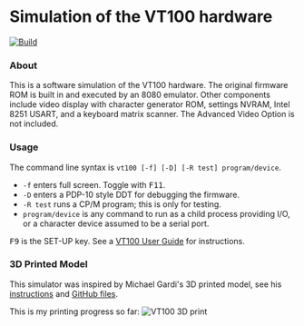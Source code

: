 # Simulation of the VT100 hardware

[![Build](https://github.com/larsbrinkhoff/terminal-simulator/actions/workflows/build.yml/badge.svg)](https://github.com/larsbrinkhoff/terminal-simulator/actions/workflows/build.yml)

### About

This is a software simulation of the VT100 hardware.  The original
firmware ROM is built in and executed by an 8080 emulator.  Other
components include video display with character generator ROM,
settings NVRAM, Intel 8251 USART, and a keyboard matrix scanner.  The
Advanced Video Option is not included.

### Usage

The command line syntax is `vt100 [-f] [-D] [-R test] program/device`.

- `-f` enters full screen.  Toggle with <kbd>F11</kbd>.
- `-D` enters a PDP-10 style DDT for debugging the firmware.
- `-R test` runs a CP/M program; this is only for testing.
- `program/device` is any command to run as a child process providing I/O,
  or a character device assumed to be a serial port.

<kbd>F9</kbd> is the SET-UP key.  See a [VT100 User
Guide](https://vt100.net/docs/vt100-ug/chapter1.html) for instructions.

### 3D Printed Model

This simulator was inspired by Michael Gardi's 3D printed model, see his
[instructions](https://www.instructables.com/23-Scale-VT100-Terminal-Reproduction/)
and [GitHub files](https://github.com/kidmirage/2-3-Scale-VT100-Terminal-Reproduction).

This is my printing progress so far:
![VT100 3D print](https://user-images.githubusercontent.com/775050/119787447-80022a80-bed1-11eb-859a-4e9bcedda253.jpg)

